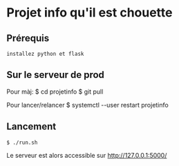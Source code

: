# Projet info qu'il est chouette

## Prérequis
    installez python et flask
## Sur le serveur de prod
Pour màj:
    $ cd projetinfo
    $ git pull

Pour lancer/relancer
    $ systemctl --user restart projetinfo
## Lancement
    $ ./run.sh
Le serveur est alors accessible sur http://127.0.0.1:5000/
